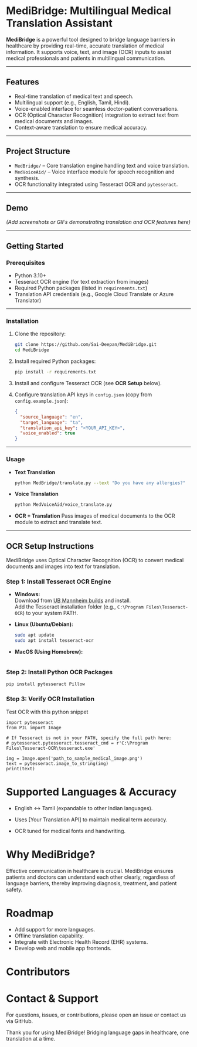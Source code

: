 # MediBridge: Multilingual Medical Translation Assistant

**MediBridge** is a powerful tool designed to bridge language barriers in healthcare by providing real-time, accurate translation of medical information. It supports voice, text, and image (OCR) inputs to assist medical professionals and patients in multilingual communication.

---

## Features

- Real-time translation of medical text and speech.
- Multilingual support (e.g., English, Tamil, Hindi).
- Voice-enabled interface for seamless doctor-patient conversations.
- OCR (Optical Character Recognition) integration to extract text from medical documents and images.
- Context-aware translation to ensure medical accuracy.
  
---

## Project Structure

- `MedBridge/` – Core translation engine handling text and voice translation.
- `MedVoiceAid/` – Voice interface module for speech recognition and synthesis.
- OCR functionality integrated using Tesseract OCR and `pytesseract`.

---

## Demo

*(Add screenshots or GIFs demonstrating translation and OCR features here)*

---

## Getting Started

### Prerequisites

- Python 3.10+
- Tesseract OCR engine (for text extraction from images)
- Required Python packages (listed in `requirements.txt`)
- Translation API credentials (e.g., Google Cloud Translate or Azure Translator)

---

### Installation

1. Clone the repository:
    ```bash
    git clone https://github.com/Sai-Deepan/MediBridge.git
    cd MediBridge
    ```

2. Install required Python packages:
    ```bash
    pip install -r requirements.txt
    ```

3. Install and configure Tesseract OCR (see **OCR Setup** below).

4. Configure translation API keys in `config.json` (copy from `config.example.json`):
    ```json
    {
      "source_language": "en",
      "target_language": "ta",
      "translation_api_key": "<YOUR_API_KEY>",
      "voice_enabled": true
    }
    ```

---
 
### Usage

- **Text Translation**
    ```bash
    python MedBridge/translate.py --text "Do you have any allergies?"
    ```

- **Voice Translation**
    ```bash
    python MedVoiceAid/voice_translate.py
    ```

- **OCR + Translation**
    Pass images of medical documents to the OCR module to extract and translate text.

---

## OCR Setup Instructions

MediBridge uses Optical Character Recognition (OCR) to convert medical documents and images into text for translation.

### Step 1: Install Tesseract OCR Engine

- **Windows:**  
  Download from [UB Mannheim builds](https://github.com/UB-Mannheim/tesseract/wiki) and install.  
  Add the Tesseract installation folder (e.g., `C:\Program Files\Tesseract-OCR`) to your system PATH.

- **Linux (Ubuntu/Debian):**
  ```bash
  sudo apt update
  sudo apt install tesseract-ocr
  ```

- **MacOS (Using Homebrew):**
  ```brew install tesseract
  ```

### Step 2: Install Python OCR Packages

```
pip install pytesseract Pillow
```

### Step 3: Verify OCR Installation

Test OCR with this python snippet

```
import pytesseract
from PIL import Image

# If Tesseract is not in your PATH, specify the full path here:
# pytesseract.pytesseract.tesseract_cmd = r'C:\Program Files\Tesseract-OCR\tesseract.exe'

img = Image.open('path_to_sample_medical_image.png')
text = pytesseract.image_to_string(img)
print(text)

```

# Supported Languages & Accuracy
- English ↔ Tamil (expandable to other Indian languages).

- Uses [Your Translation API] to maintain medical term accuracy.

- OCR tuned for medical fonts and handwriting.

# Why MediBridge?
Effective communication in healthcare is crucial. MediBridge ensures patients and doctors can understand each other clearly, regardless of language barriers, thereby improving diagnosis, treatment, and patient safety.

# Roadmap
- Add support for more languages.
- Offline translation capability.
- Integrate with Electronic Health Record (EHR) systems.
- Develop web and mobile app frontends.

# Contributors

# Contact & Support
For questions, issues, or contributions, please open an issue or contact us via GitHub.

Thank you for using MediBridge! Bridging language gaps in healthcare, one translation at a time.



